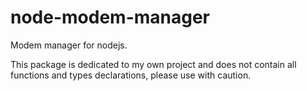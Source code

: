 # node-modem-manager
Modem manager for nodejs.

This package is dedicated to my own project and does not contain all functions and types declarations, please use with caution.
